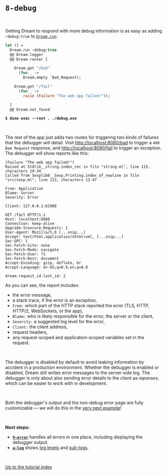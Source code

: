 # `8-debug`

<br>

Getting Dream to respond with more debug information is as easy as adding
`~debug:true` to [`Dream.run`](https://aantron.github.io/dream/#val-run):

```ocaml
let () =
  Dream.run ~debug:true
  @@ Dream.logger
  @@ Dream.router [

    Dream.get "/bad"
      (fun _ ->
        Dream.empty `Bad_Request);

    Dream.get "/fail"
      (fun _ ->
        raise (Failure "The web app failed!"));

  ]
  @@ Dream.not_found
```

<pre><code><b>$ dune exec --root . ./debug.exe</b></code></pre>

<br>

The rest of the app just adds two routes for triggering two kinds of
failures that the debugger will detail. Visit
[http://localhost:8080/bad](http://localhost:8080/bad) to trigger a
`400 Bad Request` response, and
[http://localhost:8080/fail](http://localhost:8080/fail) to trigger an
exception. The debugger will show reports like this:

```
(Failure "The web app failed!")
Raised at Stdlib__string.index_rec in file "string.ml", line 115, characters 19-34
Called from Sexplib0__Sexp.Printing.index_of_newline in file "src/sexp.ml", line 113, characters 13-47

From: Application
Blame: Server
Severity: Error

Client: 127.0.0.1:61988

GET /fail HTTP/1.1
Host: localhost:8080
Connection: keep-alive
Upgrade-Insecure-Requests: 1
User-Agent: Mozilla/5.0 [...snip...]
Accept: text/html,application/xhtml+xml, [...snip...]
Sec-GPC: 1
Sec-Fetch-Site: none
Sec-Fetch-Mode: navigate
Sec-Fetch-User: ?1
Sec-Fetch-Dest: document
Accept-Encoding: gzip, deflate, br
Accept-Language: en-US;q=0.9,en;q=0.8

dream.request_id.last_id: 2
```
<!-- Get the request id in the list. -->

As you can see, the report includes:

- the error message,
- a stack trace, if the error is an exception,
- `From:` which part of the HTTP stack reported the error (TLS, HTTP, HTTP/2,
  WebSockets, or the app),
- `Blame:` who is likely responsible for the error, the server or the client,
- `Severity:` a suggested log level for the error,
- `Client:` the client address,
- request headers,
- any request-scoped and application-scoped variables set in the request.

<!-- TODO Link to the tutorial example on variables and also mention that they
     are advanced and usually internal. -->

<br>

The debugger is disabled by default to avoid leaking information by accident in
a production environment. Whether the debugger is enabled or disabled, Dream
still writes error messages to the server-side log. The debugger is only about
also sending error details to the client as *reponses*, which can be easier to
work with in development.

<br>

Both the debugger's output and the non-debug error page are fully customizable
&mdash; we will do this in the [very next example](../9-error#files)!

<!-- TODO Fix after stack trace is fixed. -->
<!-- TODO Show the log -->
<!-- TODO API link -->

<br>

**Next steps:**

- [**`9-error`**](../9-error#files) handles all errors in one place, including
  displaying the debugger output.
- [**`a-log`**](../a-log#files) shows [log
  levels](https://aantron.github.io/dream/#type-log_level) and
  [sub-logs](https://aantron.github.io/dream/#type-sub_log).

<br>

[Up to the tutorial index](../#readme)
